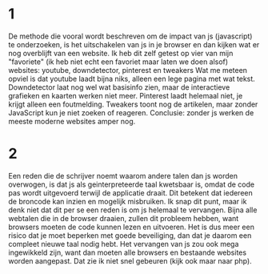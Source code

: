 # 1
De methode die vooral wordt beschreven om de impact van js (javascript) te onderzoeken, is het uitschakelen van js in je browser en dan kijken wat er nog overblijft van een website.
Ik heb dit zelf getest op vier van mijn "favoriete" (ik heb niet echt een favoriet maar laten we doen alsof) websites: youtube, downdetector, pinterest en tweakers
Wat me meteen opviel is dat youtube laadt bijna niks, alleen een lege pagina met wat tekst. 
Downdetector laat nog wel wat basisinfo zien, maar de interactieve grafieken en kaarten werken niet meer. 
Pinterest laadt helemaal niet, je krijgt alleen een foutmelding. 
Tweakers toont nog de artikelen, maar zonder JavaScript kun je niet zoeken of reageren. 
Conclusie: zonder js werken de meeste moderne websites amper nog.

# 2
Een reden die de schrijver noemt waarom andere talen dan js worden overwogen, is dat js als geinterpreteerde taal kwetsbaar is,
omdat de code pas wordt uitgevoerd terwijl de applicatie draait. Dit betekent dat iedereen de broncode kan inzien en mogelijk misbruiken. 
Ik snap dit punt, maar ik denk niet dat dit per se een reden is om js helemaal te vervangen. 
Bijna alle webtalen die in de browser draaien, zullen dit probleem hebben, want browsers moeten de code kunnen lezen en uitvoeren. 
Het is dus meer een risico dat je moet beperken met goede beveiliging, dan dat je daarom een compleet nieuwe taal nodig hebt. 
Het vervangen van js zou ook mega ingewikkeld zijn, want dan moeten alle browsers en bestaande websites worden aangepast. Dat zie ik niet snel gebeuren (kijk ook maar naar php).